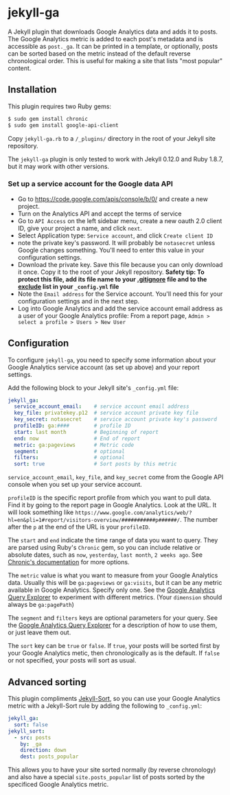 # jekyll-ga

A Jekyll plugin that downloads Google Analytics data and adds it to posts. The Google Analytics metric is added to each post's metadata and is accessible as `post._ga`. It can be printed in a template, or optionally, posts can be sorted based on the metric instead of the default reverse chronological order. This is useful for making a site that lists "most popular" content.

## Installation

This plugin requires two Ruby gems:

```bash
$ sudo gem install chronic
$ sudo gem install google-api-client
```

Copy `jekyll-ga.rb` to a `/_plugins/` directory in the root of your Jekyll site repository.

The `jekyll-ga` plugin is only tested to work with Jekyll 0.12.0 and Ruby 1.8.7, but it may work with other versions.

### Set up a service account for the Google data API

- Go to https://code.google.com/apis/console/b/0/ and create a new  project. 
- Turn on the Analytics API and accept the terms of service
- Go to `API Access` on the left sidebar menu, create a new oauth 2.0 client ID, give your project a name, and click `next`.
- Select Application type: `Service account`, and click `Create client ID`
- note the private key's password. It will probably be `notasecret` unless Google changes something. You'll need to enter this value in your configuration settings.
- Download the private key. Save this file because you can only download it once. Copy it to the root of your Jekyll repository. **Safety tip: To protect this file, add its file name to your [.gitignore](https://help.github.com/articles/ignoring-files) file and to the [exclude](https://github.com/mojombo/jekyll/wiki/Configuration#configuration-settings) list in your `_config.yml` file**
- Note the `Email address` for the Service account. You'll need this for your configuration settings and in the next step.
- Log into Google Analytics and add the service account email address as a user of your Google Analytics profile: From a report page, `Admin > select a profile > Users > New User`
 
## Configuration

To configure `jekyll-ga`, you need to specify some information about your Google Analytics service account (as set up above) and your report settings.

Add the following block to your Jekyll site's `_config.yml` file:

```yml
jekyll_ga:
  service_account_email:    # service account email address
  key_file: privatekey.p12  # service account private key file
  key_secret: notasecret    # service account private key's password
  profileID: ga:####        # profile ID 
  start: last month         # Beginning of report
  end: now                  # End of report
  metric: ga:pageviews      # Metric code
  segment:                  # optional
  filters:                  # optional
  sort: true                # Sort posts by this metric
```

`service_account_email`, `key_file`, and `key_secret` come from the Google API console when you set up your service account.

`profileID` is the specific report profile from which you want to pull data. Find it by going to the report page in Google Analytics. Look at the URL. It will look something like `https://www.google.com/analytics/web/?hl=en&pli=1#report/visitors-overview/###########p######/`. The number after the `p` at the end of the URL is your `profileID`.

The `start` and `end` indicate the time range of data you want to query. They are parsed using Ruby's `Chronic` gem, so you can include relative or absolute dates, such as `now`, `yesterday`, `last month`, `2 weeks ago`. See [Chronic's documentation](https://github.com/mojombo/chronic#examples) for more options.

The `metric` value is what you want to measure from your Google Analytics data. Usually this will be `ga:pageviews` or `ga:visits`, but it can be any metric available in Google Analytics. Specify only one. See the [Google Analytics Query Explorer](http://ga-dev-tools.appspot.com/explorer/?csw=1) to experiment with different metrics. (Your `dimension` should always be `ga:pagePath`)

The `segment` and `filters` keys are optional parameters for your query. See the [Google Analytics Query Explorer](http://ga-dev-tools.appspot.com/explorer/?csw=1) for a description of how to use them, or just leave them out.

The `sort` key can be `true` or `false`. If `true`, your posts will be sorted first by your Google Analytics metic, then chronologically as is the default. If `false` or not specified, your posts will sort as usual.

## Advanced sorting

This plugin compliments [Jekyll-Sort](https://github.com/krazykylep/Jekyll-Sort), so you can use your Google Analytics metric with a Jekyll-Sort rule by adding the following to `_config.yml`:

```yml
jekyll_ga:
  sort: false
jekyll_sort:
  - src: posts
    by: _ga
    direction: down
    dest: posts_popular
```

This allows you to have your site sorted normally (by reverse chronology) and also have a special `site.posts_popular` list of posts sorted by the specificed Google Analytics metric.
